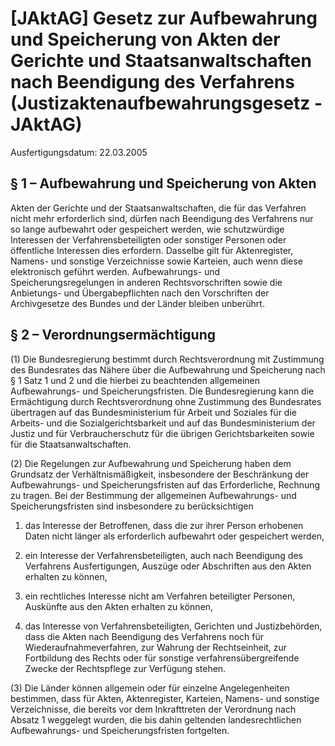 # [JAktAG] Gesetz zur Aufbewahrung und Speicherung von Akten der Gerichte und Staatsanwaltschaften nach Beendigung des Verfahrens  (Justizaktenaufbewahrungsgesetz - JAktAG)

Ausfertigungsdatum: 22.03.2005

 

## § 1 – Aufbewahrung und Speicherung von Akten

Akten der Gerichte und der Staatsanwaltschaften, die für das Verfahren nicht mehr erforderlich sind, dürfen nach Beendigung des Verfahrens nur so lange aufbewahrt oder gespeichert werden, wie schutzwürdige Interessen der Verfahrensbeteiligten oder sonstiger Personen oder öffentliche Interessen dies erfordern. Dasselbe gilt für Aktenregister, Namens- und sonstige Verzeichnisse sowie Karteien, auch wenn diese elektronisch geführt werden. Aufbewahrungs- und Speicherungsregelungen in anderen Rechtsvorschriften sowie die Anbietungs- und Übergabepflichten nach den Vorschriften der Archivgesetze des Bundes und der Länder bleiben unberührt.


## § 2 – Verordnungsermächtigung

(1) Die Bundesregierung bestimmt durch Rechtsverordnung mit Zustimmung des Bundesrates das Nähere über die Aufbewahrung und Speicherung nach § 1 Satz 1 und 2 und die hierbei zu beachtenden allgemeinen Aufbewahrungs- und Speicherungsfristen. Die Bundesregierung kann die Ermächtigung durch Rechtsverordnung ohne Zustimmung des Bundesrates übertragen auf das Bundesministerium für Arbeit und Soziales für die Arbeits- und die Sozialgerichtsbarkeit und auf das Bundesministerium der Justiz und für Verbraucherschutz für die übrigen Gerichtsbarkeiten sowie für die Staatsanwaltschaften.

(2) Die Regelungen zur Aufbewahrung und Speicherung haben dem Grundsatz der Verhältnismäßigkeit, insbesondere der Beschränkung der Aufbewahrungs- und Speicherungsfristen auf das Erforderliche, Rechnung zu tragen. Bei der Bestimmung der allgemeinen Aufbewahrungs- und Speicherungsfristen sind insbesondere zu berücksichtigen

1. das Interesse der Betroffenen, dass die zur ihrer Person erhobenen Daten nicht länger als erforderlich aufbewahrt oder gespeichert werden,

2. ein Interesse der Verfahrensbeteiligten, auch nach Beendigung des Verfahrens Ausfertigungen, Auszüge oder Abschriften aus den Akten erhalten zu können,

3. ein rechtliches Interesse nicht am Verfahren beteiligter Personen, Auskünfte aus den Akten erhalten zu können,

4. das Interesse von Verfahrensbeteiligten, Gerichten und Justizbehörden, dass die Akten nach Beendigung des Verfahrens noch für Wiederaufnahmeverfahren, zur Wahrung der Rechtseinheit, zur Fortbildung des Rechts oder für sonstige verfahrensübergreifende Zwecke der Rechtspflege zur Verfügung stehen.

(3) Die Länder können allgemein oder für einzelne Angelegenheiten bestimmen, dass für Akten, Aktenregister, Karteien, Namens- und sonstige Verzeichnisse, die bereits vor dem Inkrafttreten der Verordnung nach Absatz 1 weggelegt wurden, die bis dahin geltenden landesrechtlichen Aufbewahrungs- und Speicherungsfristen fortgelten.
